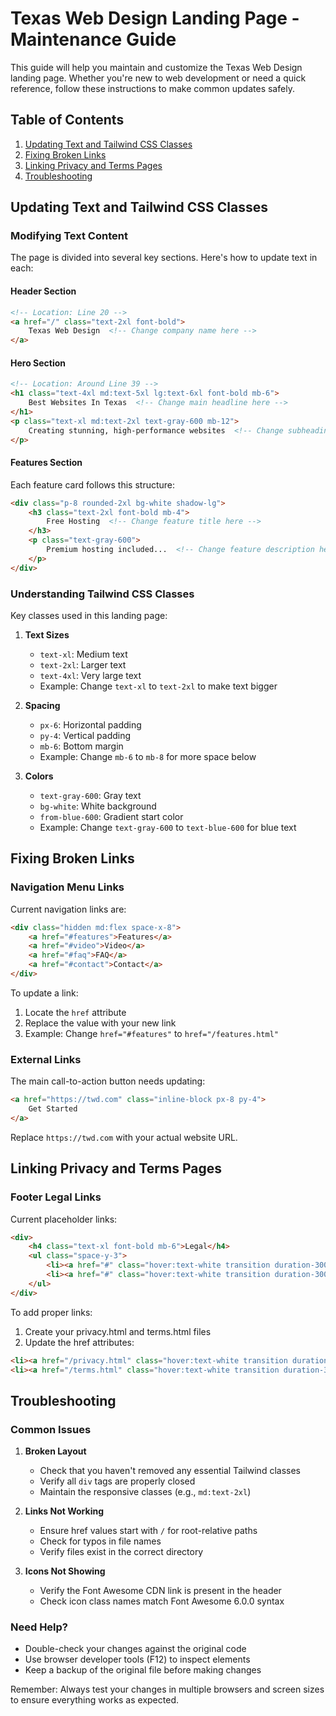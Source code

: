 # Texas Web Design Landing Page - Maintenance Guide

This guide will help you maintain and customize the Texas Web Design landing page. Whether you're new to web development or need a quick reference, follow these instructions to make common updates safely.

## Table of Contents
1. [Updating Text and Tailwind CSS Classes](#updating-text-and-tailwind-css-classes)
2. [Fixing Broken Links](#fixing-broken-links)
3. [Linking Privacy and Terms Pages](#linking-privacy-and-terms-pages)
4. [Troubleshooting](#troubleshooting)

## Updating Text and Tailwind CSS Classes

### Modifying Text Content

The page is divided into several key sections. Here's how to update text in each:

#### Header Section
```html
<!-- Location: Line 20 -->
<a href="/" class="text-2xl font-bold">
    Texas Web Design  <!-- Change company name here -->
</a>
```

#### Hero Section
```html
<!-- Location: Around Line 39 -->
<h1 class="text-4xl md:text-5xl lg:text-6xl font-bold mb-6">
    Best Websites In Texas  <!-- Change main headline here -->
</h1>
<p class="text-xl md:text-2xl text-gray-600 mb-12">
    Creating stunning, high-performance websites  <!-- Change subheading here -->
</p>
```

#### Features Section
Each feature card follows this structure:
```html
<div class="p-8 rounded-2xl bg-white shadow-lg">
    <h3 class="text-2xl font-bold mb-4">
        Free Hosting  <!-- Change feature title here -->
    </h3>
    <p class="text-gray-600">
        Premium hosting included...  <!-- Change feature description here -->
    </p>
</div>
```

### Understanding Tailwind CSS Classes

Key classes used in this landing page:

1. **Text Sizes**
   - `text-xl`: Medium text
   - `text-2xl`: Larger text
   - `text-4xl`: Very large text
   - Example: Change `text-xl` to `text-2xl` to make text bigger

2. **Spacing**
   - `px-6`: Horizontal padding
   - `py-4`: Vertical padding
   - `mb-6`: Bottom margin
   - Example: Change `mb-6` to `mb-8` for more space below

3. **Colors**
   - `text-gray-600`: Gray text
   - `bg-white`: White background
   - `from-blue-600`: Gradient start color
   - Example: Change `text-gray-600` to `text-blue-600` for blue text

## Fixing Broken Links

### Navigation Menu Links
Current navigation links are:
```html
<div class="hidden md:flex space-x-8">
    <a href="#features">Features</a>
    <a href="#video">Video</a>
    <a href="#faq">FAQ</a>
    <a href="#contact">Contact</a>
</div>
```

To update a link:
1. Locate the `href` attribute
2. Replace the value with your new link
3. Example: Change `href="#features"` to `href="/features.html"`

### External Links
The main call-to-action button needs updating:
```html
<a href="https://twd.com" class="inline-block px-8 py-4">
    Get Started
</a>
```

Replace `https://twd.com` with your actual website URL.

## Linking Privacy and Terms Pages

### Footer Legal Links
Current placeholder links:
```html
<div>
    <h4 class="text-xl font-bold mb-6">Legal</h4>
    <ul class="space-y-3">
        <li><a href="#" class="hover:text-white transition duration-300">Privacy Policy</a></li>
        <li><a href="#" class="hover:text-white transition duration-300">Terms of Service</a></li>
    </ul>
</div>
```

To add proper links:
1. Create your privacy.html and terms.html files
2. Update the href attributes:
```html
<li><a href="/privacy.html" class="hover:text-white transition duration-300">Privacy Policy</a></li>
<li><a href="/terms.html" class="hover:text-white transition duration-300">Terms of Service</a></li>
```

## Troubleshooting

### Common Issues

1. **Broken Layout**
   - Check that you haven't removed any essential Tailwind classes
   - Verify all `div` tags are properly closed
   - Maintain the responsive classes (e.g., `md:text-2xl`)

2. **Links Not Working**
   - Ensure href values start with `/` for root-relative paths
   - Check for typos in file names
   - Verify files exist in the correct directory

3. **Icons Not Showing**
   - Verify the Font Awesome CDN link is present in the header
   - Check icon class names match Font Awesome 6.0.0 syntax

### Need Help?
- Double-check your changes against the original code
- Use browser developer tools (F12) to inspect elements
- Keep a backup of the original file before making changes

Remember: Always test your changes in multiple browsers and screen sizes to ensure everything works as expected.